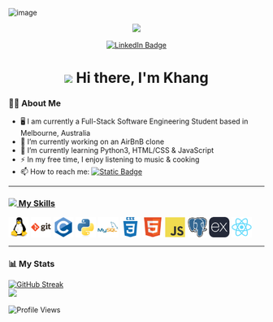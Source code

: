 ![image](https://github.com/user-attachments/assets/8f933605-b622-4354-a552-f809fad10df9)<div id="header" align="center" dir="auto">
  <img src="https://user-images.githubusercontent.com/74038190/225813708-98b745f2-7d22-48cf-9150-083f1b00d6c9.gif" width="50%"/>
</div>
  <div align="center" dir="auto">
  <a href="https://www.linkedin.com/in/khangdnguyen95/">
    <img src="https://img.shields.io/badge/LinkedIn-blue?style=for-the-badge&logo=linkedin&logoColor=white" alt="LinkedIn Badge"/>
  </a>
</div>
<h1 align="center">
  <img src="https://user-images.githubusercontent.com/74038190/214644152-52f47eb3-5e31-4f47-8758-05c9468d5596.gif" width="50px"/>
  Hi there, I'm Khang
</h1>

<!--About Me-->
### 🙋‍♂️ About Me
<ul>
  <li>🖥️ I am currently a Full-Stack Software Engineering Student based in Melbourne, Australia</li>
  <li>🔭 I’m currently working on an AirBnB clone</li>
  <li>🌱 I’m currently learning Python3, HTML/CSS & JavaScript</li>
  <li>⚡ In my free time, I enjoy listening to music & cooking</li>
  <li>
    📫 How to reach me:
    <a href="https://www.linkedin.com/in/khangdnguyen95/" rel="nofollow">
    <img alt="Static Badge" src="https://img.shields.io/badge/-Khang_N-blue?style=flat&logo=linkedin&link=https%3A%2F%2Fwww.linkedin.com%2Fin%2Fkhangdnguyen95%2F">
  </li>
</ul>

---
### <img src="https://user-images.githubusercontent.com/74038190/212284087-bbe7e430-757e-4901-90bf-4cd2ce3e1852.gif" width="3%"/> My Skills

<div dir="auto">
  <a href="https://www.linux.org/" rel="nofollow">
    <img src="https://raw.githubusercontent.com/devicons/devicon/master/icons/linux/linux-original.svg" alt="linux" width="40" height="40" style="max-width: 100%;"></a>
  <a target="_blank" rel="noopener noreferrer" href="https://github.com/devicons/devicon/blob/master/icons/git/git-original-wordmark.svg">
    <img src="https://github.com/devicons/devicon/raw/master/icons/git/git-original-wordmark.svg" title="Git" width="40" height="40" style="max-width: 100%;"></a>
   <a target="_blank" rel="noopener noreferrer" href="https://github.com/devicons/devicon/blob/master/icons/c/c-original.svg">
    <img src="https://github.com/devicons/devicon/raw/master/icons/c/c-original.svg" title="C" alt="C" width="40" height="40" style="max-width: 100%;"></a> 
  <a target="_blank" rel="noopener noreferrer" href="https://github.com/devicons/devicon/blob/master/icons/python/python-original.svg">
    <img src="https://github.com/devicons/devicon/raw/master/icons/python/python-original.svg" title="Python" width="40" height="40" style="max-width: 100%;"></a>
   <a target="_blank" rel="noopener noreferrer" href="https://github.com/devicons/devicon/blob/master/icons/mysql/mysql-original-wordmark.svg">
    <img src="https://github.com/devicons/devicon/raw/master/icons/mysql/mysql-original-wordmark.svg" title="MySQL" alt="MySQL" width="40" height="40" style="max-width: 100%;"></a> 
  <a target="_blank" rel="noopener noreferrer" href="https://github.com/devicons/devicon/blob/master/icons/css3/css3-plain-wordmark.svg">
    <img src="https://github.com/devicons/devicon/raw/master/icons/css3/css3-plain-wordmark.svg" title="CSS3" alt="CSS" width="40" height="40" style="max-width: 100%;"></a> 
  <a target="_blank" rel="noopener noreferrer" href="https://github.com/devicons/devicon/blob/master/icons/html5/html5-original.svg">
    <img src="https://github.com/devicons/devicon/raw/master/icons/html5/html5-original.svg" title="HTML5" alt="HTML" width="40" height="40" style="max-width: 100%;"></a> 
  <a target="_blank" rel="noopener noreferrer" href="https://github.com/devicons/devicon/blob/master/icons/javascript/javascript-original.svg">
    <img src="https://github.com/devicons/devicon/raw/master/icons/javascript/javascript-original.svg" title="JavaScript" alt="JavaScript" width="40" height="40" style="max-width: 100%;"></a>
  <a target="_blank" rel="noopener noreferrer" href="https://raw.githubusercontent.com/devicons/devicon/ca28c779441053191ff11710fe24a9e6c23690d6/icons/postgresql/postgresql-original.svg">
    <img src="https://raw.githubusercontent.com/devicons/devicon/ca28c779441053191ff11710fe24a9e6c23690d6/icons/postgresql/postgresql-original.svg" title="PG" alt="JavaScript" width="40" height="40" style="max-width: 100%;"></a>
  <a target="_blank" rel="noopener noreferrer" href="https://raw.githubusercontent.com/tandpfun/skill-icons/65dea6c4eaca7da319e552c09f4cf5a9a8dab2c8/icons/ExpressJS-Dark.svg">
    <img src="https://raw.githubusercontent.com/tandpfun/skill-icons/65dea6c4eaca7da319e552c09f4cf5a9a8dab2c8/icons/ExpressJS-Dark.svg" title="Express" alt="EX" width="40" height="40" style="max-width: 100%;"></a>
  <a target="_blank" rel="noopener noreferrer" href="https://raw.githubusercontent.com/devicons/devicon/ca28c779441053191ff11710fe24a9e6c23690d6/icons/react/react-original.svg">
    <img src="https://raw.githubusercontent.com/devicons/devicon/ca28c779441053191ff11710fe24a9e6c23690d6/icons/react/react-original.svg" title="React" alt="React" width="40" height="40" style="max-width: 100%;"></a>
</div>

---
### 📊 My Stats
<div class="markdown-heading" dir="auto">

</div>
<p dir="auto">
  <a href="https://git.io/streak-stats"><img src="https://streak-stats.demolab.com?user=kdn95&theme=dark&background=000000&hide_border=true&date_format=j%20M%5B%20Y%5D" alt="GitHub Streak" /></a>
  <br>
  <a href="https://github.com/kdn95/github-readme-stats">
    <img src="https://github-readme-stats.vercel.app/api/top-langs/?username=kdn95&layout=donut&theme=vision-friendly-dark&hide_border=true" style="max-width: 100%;"></a>
</p>
    <img src="https://komarev.com/ghpvc/?username=kdn95&style=flat-square" alt="Profile Views"/>
